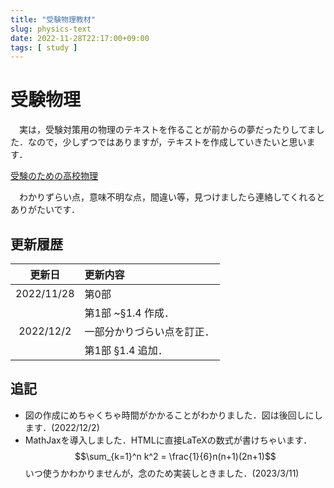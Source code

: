 ```yaml
---
title: "受験物理教材"
slug: physics-text
date: 2022-11-28T22:17:00+09:00
tags: [ study ]
---
```


# 受験物理

　実は，受験対策用の物理のテキストを作ることが前からの夢だったりしてました．なので，少しずつではありますが，テキストを作成していきたいと思います．

[受験のための高校物理](../../file/physics.pdf)

　わかりずらい点，意味不明な点，間違い等，見つけましたら連絡してくれるとありがたいです．

## 更新履歴
|    更新日   | 更新内容 |
|:----------:|:----------|
| 2022/11/28 | 第0部 |
|            | 第1部 ~§1.4 作成． |
| 2022/12/2  | 一部分かりづらい点を訂正．|
|            | 第1部 §1.4 追加． |

## 追記
- 図の作成にめちゃくちゃ時間がかかることがわかりました．図は後回しにします．(2022/12/2)
- MathJaxを導入しました．HTMLに直接LaTeXの数式が書けちゃいます．
$$\sum_{k=1}^n k^2 = \frac{1}{6}n(n+1)(2n+1)$$
いつ使うかわかりませんが，念のため実装しときました．(2023/3/11)

